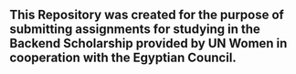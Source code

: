 ## This Repository was created for the purpose of submitting assignments for studying in the Backend Scholarship provided by UN Women in cooperation with the Egyptian Council.